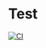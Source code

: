 # Test
[![CI](https://github.com/DanaIskakova/Test/actions/workflows/ci.yaml/badge.svg)](https://github.com/DanaIskakova/Test/actions/workflows/ci.yaml)